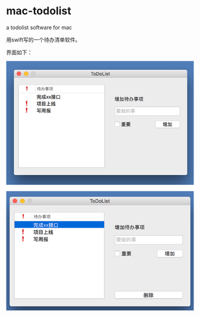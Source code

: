 # mac-todolist
a todolist software for mac

用swift写的一个待办清单软件。

界面如下：

![pic1](todolistpic1.png)

![pic2](todolistpic2.png)


